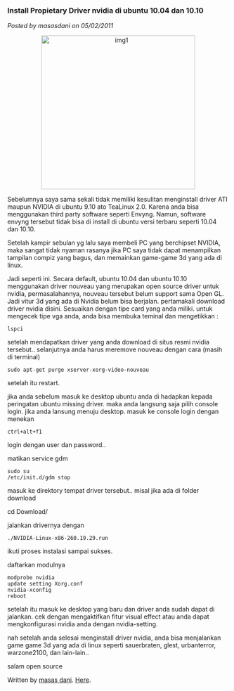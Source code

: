 ### **Install Propietary Driver nvidia di ubuntu 10.04 dan 10.10**
_Posted by masasdani on 05/02/2011_

<p align="center">
	<img src="./posts/2011-02-05-install-propietary-driver-nvidia-di-ubuntu-10-04-dan-10-10/nvidia_logo_3d-1024x768.jpg" height="350px" alt="img1">
</p> 

Sebelumnya saya sama sekali tidak memiliki kesulitan menginstall driver ATI maupun NVIDIA di ubuntu 9.10 ato TeaLinux 2.0. Karena anda bisa menggunakan third party software seperti Envyng. Namun, software envyng tersebut tidak bisa di install di ubuntu versi terbaru seperti 10.04 dan 10.10.

Setelah kampir sebulan yg lalu saya membeli PC yang berchipset NVIDIA, maka sangat tidak nyaman rasanya jika PC saya tidak dapat menampilkan tampilan compiz yang bagus, dan memainkan game-game 3d yang ada di linux.

Jadi seperti ini. Secara default, ubuntu 10.04 dan ubuntu 10.10 menggunakan driver nouveau yang merupakan open source driver untuk nvidia, permasalahannya, nouveau tersebut belum support sama Open GL. Jadi vitur 3d yang ada di Nvidia belum bisa berjalan. pertamakali download driver nvidia disini. Sesuaikan dengan tipe card yang anda miliki. untuk mengecek tipe vga anda, anda bisa membuka teminal dan mengetikkan :

```
lspci

```

setelah mendapatkan driver yang anda download di situs resmi nvidia tersebut.. selanjutnya anda harus meremove nouveau dengan cara (masih di terminal)

```
sudo apt-get purge xserver-xorg-video-nouveau

```

setelah itu restart.

jika anda sebelum masuk ke desktop ubuntu anda di hadapkan kepada peringatan ubuntu missing driver. maka anda langsung saja pilih console login. jika anda lansung menuju desktop. masuk ke console login dengan menekan

`ctrl+alt+f1`

login dengan user dan password..

matikan service gdm

```
sudo su
/etc/init.d/gdm stop
```

masuk ke direktory tempat driver tersebut.. misal jika ada di folder download

cd Download/

jalankan drivernya dengan

```
./NVIDIA-Linux-x86-260.19.29.run

```

ikuti proses instalasi sampai sukses.

daftarkan modulnya

```
modprobe nvidia
update setting Xorg.conf
nvidia-xconfig
reboot
```

setelah itu masuk ke desktop yang baru dan driver anda sudah dapat di jalankan. cek dengan mengaktifkan fitur visual effect atau anda dapat mengkonfigurasi nvidia anda dengan nvidia-setting.

nah setelah anda selesai menginstall driver nvidia, anda bisa menjalankan game game 3d yang ada di linux seperti sauerbraten, glest, urbanterror, warzone2100, dan lain-lain..

salam open source

Written by [masas dani](http://mexez.wordpress.com/). [Here](http://mexez.wordpress.com/2011/02/05/solved-install-propietary-driver-nvidia-di-ubuntu-10-04-dan-10-10/).
